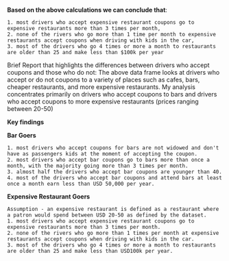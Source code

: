 **Based on the above calculations we can conclude that**:

    1. most drivers who accept expensive restaurant coupons go to expensive restaurants more than 3 times per month,
    2. none of the rivers who go more than 1 time per month to expensive restaurants accept coupons when driving with kids in the car,
    3. most of the drivers who go 4 times or more a month to restaurants are older than 25 and make less than $100k per year

  Brief Report that highlights the differences between drivers who accept coupons and those who do not:
  The above data frame looks at drivers who accept or do not coupons to a variety of places such as cafes, bars, cheaper restaurants, and more expensive restaurants.
  My analysis concentrates primarily on drivers who accept coupons to bars and drivers who accept coupons to more expensive restaurants (prices ranging between 20-50)
    
**Key findings** 

**Bar Goers**

    1. most drivers who accept coupons for bars are not widowed and don't have as passengers kids at the moment of accepting the coupon.
    2. most drivers who accept bar coupons go to bars more than once a month, with the majority going more than 3 times per month.
    3. almost half the drivers who accept bar coupons are younger than 40.
    4. most of the drivers who accept bar coupons and attend bars at least once a month earn less than USD 50,000 per year.
    
**Expensive Restaurant Goers**

    Assumption - an expensive restaurant is defined as a restaurant where a patron would spend between USD 20-50 as defined by the dataset.
    1. most drivers who accept expensive restaurant coupons go to expensive restaurants more than 3 times per month.
    2. none of the rivers who go more than 1 times per month at expensive restaurants accept coupons when driving with kids in the car.
    3. most of the drivers who go 4 times or more a month to restaurants are older than 25 and make less than USD100k per year.
